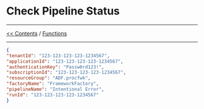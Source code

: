 # Check Pipeline Status

___
[<< Contents](/procfwk/contents) / [Functions](/procfwk/functions)

___


```json
{
"tenantId": "123-123-123-123-1234567",
"applicationId": "123-123-123-123-1234567",
"authenticationKey": "Passw0rd123!",
"subscriptionId": "123-123-123-123-1234567",
"resourceGroup": "ADF.procfwk",
"factoryName": "FrameworkFactory",
"pipelineName": "Intentional Error",
"runId": "123-123-123-123-1234567"
}
```